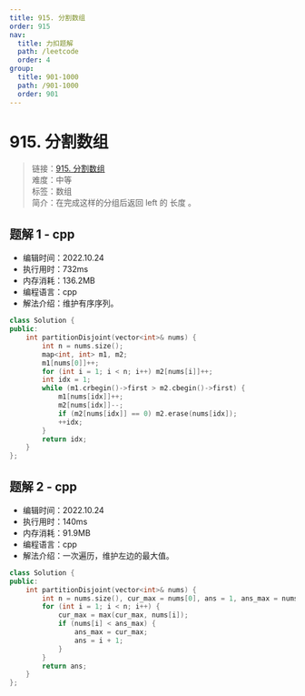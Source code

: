 ```yaml
---
title: 915. 分割数组
order: 915
nav:
  title: 力扣题解
  path: /leetcode
  order: 4
group:
  title: 901-1000
  path: /901-1000
  order: 901
---
```


# 915. 分割数组
    
> 链接：[915. 分割数组](https://leetcode.cn/problems/partition-array-into-disjoint-intervals/)  
> 难度：中等  
> 标签：数组  
> 简介：在完成这样的分组后返回 left 的 长度 。
      
## 题解 1 - cpp
- 编辑时间：2022.10.24
- 执行用时：732ms
- 内存消耗：136.2MB
- 编程语言：cpp
- 解法介绍：维护有序序列。
```cpp
class Solution {
public:
    int partitionDisjoint(vector<int>& nums) {
        int n = nums.size();
        map<int, int> m1, m2;
        m1[nums[0]]++;
        for (int i = 1; i < n; i++) m2[nums[i]]++;
        int idx = 1;
        while (m1.crbegin()->first > m2.cbegin()->first) {
            m1[nums[idx]]++;
            m2[nums[idx]]--;
            if (m2[nums[idx]] == 0) m2.erase(nums[idx]);
            ++idx;
        }
        return idx;
    }
};
```

## 题解 2 - cpp
- 编辑时间：2022.10.24
- 执行用时：140ms
- 内存消耗：91.9MB
- 编程语言：cpp
- 解法介绍：一次遍历，维护左边的最大值。
```cpp
class Solution {
public:
    int partitionDisjoint(vector<int>& nums) {
        int n = nums.size(), cur_max = nums[0], ans = 1, ans_max = nums[0];
        for (int i = 1; i < n; i++) {
            cur_max = max(cur_max, nums[i]);
            if (nums[i] < ans_max) {
                ans_max = cur_max;
                ans = i + 1;
            }
        }
        return ans;
    }
};
```

      